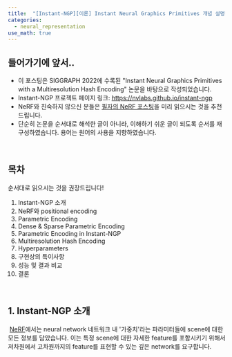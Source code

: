 ```yaml
---
title:  "[Instant-NGP][이론] Instant Neural Graphics Primitives 개념 설명 및 논문 리뷰"
categories:
  - neural_representation
use_math: true
---
```



## 들어가기에 앞서..

- 이 포스팅은 SIGGRAPH 2022에 수록된 "Instant Neural Graphics Primitives with a Multiresolution Hash Encoding" 논문을 바탕으로 작성되었습니다.
- Instant-NGP 프로젝트 페이지 링크: <https://nvlabs.github.io/instant-ngp>
- NeRF와 친숙하지 않으신 분들은 [필자의 NeRF 포스팅](https://jaeyeol816.github.io/neural_representation/nerf-nerf-basic-theory/)을 미리 읽으시는 것을 추천드립니다.
- 단순히 논문을 순서대로 해석한 글이 아니라, 이해하기 쉬운 글이 되도록 순서를 재구성하였습니다. 용어는 원어의 사용을 지향하였습니다.

<br>

## 목차

순서대로 읽으시는 것을 권장드립니다!

1) Instant-NGP 소개 <br>
2) NeRF와 positional encoding <br>
3) Parametric Encoding <br>
4) Dense & Sparse Parametric Encoding <br>
5) Parametric Encoding in Instant-NGP <br>
6) Multiresolution Hash Encoding <br> 
7) Hyperparameters <br>
8) 구현상의 특이사항 <br>
9) 성능 및 결과 비교 <br>
10) 결론 


<br>

## 1. Instant-NGP 소개

&#160;[NeRF](https://jaeyeol816.github.io/neural_representation/nerf-nerf-basic-theory/)에서는 neural network 네트워크 내 '가중치'라는 파라미터들에 scene에 대한 모든 정보를 담았습니다. 이는 특정 scene에 대한 자세한 feature를 포함시키기 위해서 저차원에서 고차원까지의 feature를 표현할 수 있는 깊은 network를 요구합니다. 








